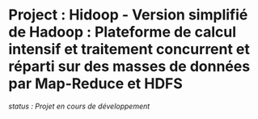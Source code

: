 # Project : Hidoop - Version simplifié de Hadoop : Plateforme de calcul intensif et traitement concurrent et réparti sur des masses de données par Map-Reduce et HDFS

 *status : Projet en cours de développement*
